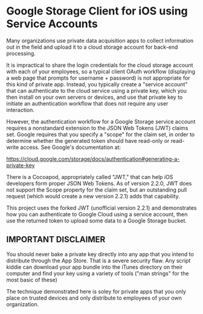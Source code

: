 # Google Storage Client for iOS using Service Accounts

Many organizations use private data acquisition apps to collect information out in the field and upload it to a cloud storage account for back-end processing.

It is impractical to share the login credentials for the cloud storage account with each of your employees, so a typical client OAuth workflow (displaying a web page that prompts for username + password) is not appropriate for this kind of private app. Instead, you typically create a "service account" that can authenticate to the cloud service using a private key, which you then install on your own servers or devices, and use that private key to initiate an authentication workflow that does not require any user interaction.

However, the authentication workflow for a Google Storage service account requires a nonstandard extension to the JSON Web Tokens (JWT) claims set. Google requires that you specify a "scope" for the claim set, in order to determine whether the generated token should have read-only or read-write access. See Google's documentation at:

https://cloud.google.com/storage/docs/authentication#generating-a-private-key

There is a Cocoapod, appropriately called "JWT," that can help iOS developers form proper JSON Web Tokens. As of version 2.2.0, JWT does not support the Scope property for the claim set, but an outstanding pull request (which would create a new version 2.2.1) adds that capability.

This project uses the forked JWT (unofficial version 2.2.1) and demonstrates how you can authenticate to Google Cloud using a service account, then use the returned token to upload some data to a Google Storage bucket.


## IMPORTANT DISCLAIMER

You should never bake a private key directly into any app that you intend to distribute through the App Store. That is a severe security flaw. Any script kiddie can download your app bundle into the iTunes directory on their computer and find your key using a variety of tools ("man strings" for the most basic of these)

The technique demonstrated here is soley for private apps that you only place on trusted devices and only distribute to employees of your own organization.
